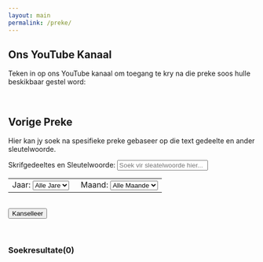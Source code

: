 ```yaml
---
layout: main
permalink: /preke/
---
```

<script>  
    
    $(function(){
    
     document.getElementById("keywords").value = " "; 
     
     document.getElementById("clear").addEventListener("click", function(){
        document.getElementById('keywords').value = " ";
        document.getElementById('year').value = "all";
        document.getElementById('month').value = "month";
        document.getElementById('keywords').focus();
        onSearch();
     }); 
    
     var myElement = document.getElementById('results');
     if(window.addEventListener) {
        // Normal browsers
        myElement.addEventListener('DOMSubtreeModified', contentChanged, false);
     } else if(window.attachEvent) {
        // IE
        myElement.attachEvent('DOMSubtreeModified', contentChanged);
     }
     onSearch();
    
    }); 
    
    function contentChanged() { 
        totalResults = document.getElementById('results').children.length;
        header = document.getElementById('resultsHeader');
        if(header) header.innerHTML = "Soekresultate(" + totalResults + ")";
    } 
    
    function applyFilter(element){
        
        var filterYear = false;
        var filterMonth = false;
    
        var year = document.getElementById('year').value
        if(year !== undefined && year !== "all") filterYear = true;
 
        var month = document.getElementById('month').value
        if(month !== undefined && month !== "all") filterMonth = true;
    
        if(filterYear && !filterMonth) return element.year === document.getElementById('year').value;
        else if(!filterYear && filterMonth) return element.month === document.getElementById('month').value 
        else if(filterYear && filterMonth) return element.year === document.getElementById('year').value && element.month === document.getElementById('month').value
        else return true;
    }
    
    function onSearch(sender){
      
      var selYear = document.getElementById("year");
      var selMonth = document.getElementById("month");
      var inpText = document.getElementById("keywords");
      var searchString = inpText.value; 
      
      if(selYear.value !== "all"){
        if(searchString === "" || searchString === " "){
            searchString = selYear.value
        }else{
            searchString += " " + selYear.value
        }
      }
    
      if(selMonth.value !== "all"){
        if(searchString === "" || searchString === " "){
            searchString = selMonth.value
        }else{
            searchString += " " + selMonth.value
        }
      }
    
      search.search(searchString, applyFilter.bind(this));
      var inputField = document.getElementById('keywords');
      if(inputField.value === "") inputField.value = " ";
    };
    
</script>  

## Ons YouTube Kanaal
Teken in op ons YouTube kanaal om toegang te kry na die preke soos hulle beskikbaar gestel word: 
<div class="g-ytsubscribe" data-channelid="UC0ZP4XfiYIW-CgGgnnmV-2Q" data-layout="default" data-count="hidden"></div>
<br/>

## Vorige Preke
Hier kan jy soek na spesifieke preke gebaseer op die text gedeelte en ander sleutelwoorde.
<br/>

<div class="filterContainer">
  <form action="#">
    <div class="row">
      <div class="col">
        <label for="keywords" style="margin-bottom: 0px; padding-bottom: 6px;">Skrifgedeeltes en Sleutelwoorde:</label>
        <input type="text" id="keywords" name="keywords" placeholder="Soek vir sleatelwoorde hier..." oninput="onSearch()">
      </div> 
    </div>
    <div class="row">
      <div class="col">
        <table style="width:100%">
          <tbody>
              <tr>
                <td>
                    <label for="year" style="margin-bottom: 0px; padding-bottom: 6px;">Jaar:</label>
                    <select name="year" id="year" onchange="onSearch()">
                        <option value="all">Alle Jare</option>
                        <option value="23">2023</option>
                        <option value="22">2022</option>
                        <option value="21">2021</option>
                        <option value="20">2020</option>
                        <option value="19">2019</option>
                        <option value="18">2018</option>
                    </select></td>
                <td style="padding-left: 16px;">
                    <label for="month" style="margin-bottom: 0px; padding-bottom: 6px;">Maand:</label>
                    <select name="month" id="month" onchange="onSearch()">
                      <option value="all">Alle Maande</option>
                      <option value="Jan">Januarie</option>
                      <option value="Feb">Februarie</option>
                      <option value="Mar">Maart</option>
                      <option value="Apr">April</option>
                      <option value="May">Mei</option>
                      <option value="Jun">Junie</option>
                      <option value="Jul">Julie</option>
                      <option value="Aug">Augustus</option>
                      <option value="Sep">September</option>
                      <option value="Oct">Oktober</option>
                      <option value="Nov">November</option>
                      <option value="Dec">Desember</option>
                    </select>
                  </td>  
                </tr> 
            </tbody>
          </table> 
      </div>
    </div> 
    <div class="row"> 
      <div class="col"> 
          <button id="clear" type="button" class="btn btn-outline-danger" style="margin-top: 16px;">Kanselleer</button>
      </div>
    </div>
  </form>
</div>
<br/>
<h3 id="resultsHeader">Soekresultate(0)</h3>
<div id="results" class="grid-container"/>
